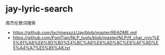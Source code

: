 # jay-lyric-search

周杰伦歌词搜索

- https://github.com/lxchinesszz/Jay/blob/master/README.md
- https://github.com/FontTian/NLP_tools/blob/master/NLP/tf_char_rnn/%E5%91%A8%E6%9D%B0%E4%BC%A6%E6%AD%8C%E8%AF%8D%E5%A4%A7%E5%85%A8.txt
